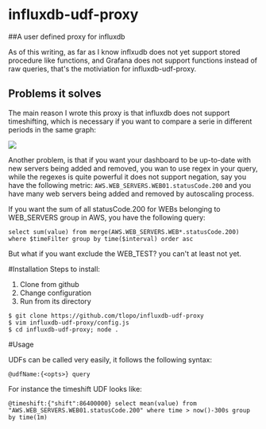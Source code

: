 # influxdb-udf-proxy

##A user defined proxy for influxdb

As of this writing, as far as I know inflxudb does not yet support stored procedure like functions, and Grafana does not support functions instead of raw queries, that's the motiviation for influxdb-udf-proxy.

## Problems it solves

The main reason I wrote this proxy is that influxdb does not support timeshifting, which is necessary if you want to compare a serie in different periods in the same graph: 

![](https://sc-cdn.scaleengine.net/i/c04a0e5a50d0074d4d7ae7b3767aafd4.png)


Another problem, is that if you want your dashboard to be up-to-date with new servers being added and removed, you wan to use regex in your query, while the regexes is quite powerful it does not support negation, say you have the following metric: `AWS.WEB_SERVERS.WEB01.statusCode.200`  and you have many web servers being added and removed by autoscaling process. 

If you want the sum of all statusCode.200 for WEBs belonging to WEB_SERVERS group in AWS, you have the following query: 

`select sum(value) from merge(AWS.WEB_SERVERS.WEB*.statusCode.200) where $timeFilter group by time($interval) order asc` 

But what if you want exclude the WEB_TEST? you can't at least not yet.

#Installation
Steps to install:
1. Clone from github
2. Change configuration 
3. Run from its directory 

```
$ git clone https://github.com/tlopo/influxdb-udf-proxy
$ vim influxdb-udf-proxy/config.js
$ cd influxdb-udf-proxy; node .
```

#Usage

UDFs can be called very easily, it follows the following syntax:

`@udfName:{<opts>} query`

For instance the timeshift UDF looks like:

```
@timeshift:{"shift":86400000} select mean(value) from "AWS.WEB_SERVERS.WEB01.statusCode.200" where time > now()-300s group by time(1m)
```

